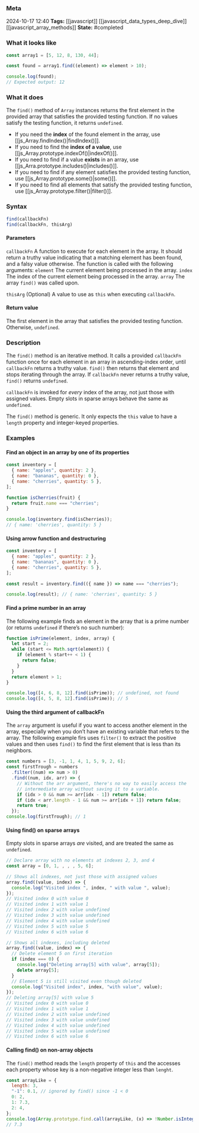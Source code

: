 ### Meta
2024-10-17 12:40
**Tags:** [[javascript]] [[javascript_data_types_deep_dive]] [[javascript_array_methods]]
**State:** #completed

### What it looks like
```JavaScript title:app.js
const array1 = [5, 12, 8, 130, 44];

const found = array1.find((element) => element > 10);

console.log(found);
// Expected output: 12
```

### What it does
The `find()` method of `Array` instances returns the first element in the provided array that satisfies the provided testing function. If no values satisfy the testing function, it returns `undefined`.
- If you need the **index** of the found element in the array, use [[js_Array.findIndex()|findIndex()]].
- If you need to find the **index of a value**, use [[js_Array.prototype.indexOf()|indexOf()]].
- If you need to find if a value **exists** in an array, use [[js_Arra.prototype.includes()|includes()]].
- If you need to find if any element satisfies the provided testing function, use [[js_Array.prototype.some()|some()]].
- If you need to find all elements that satisfy the provided testing function, use [[js_Array.prototype.filter()|filter()]].

### Syntax
```JavaScript title:app.js
find(callbackFn)
find(callbackFn, thisArg)
```

#### Parameters
`callbackFn`
A function to execute for each element in the array. It should return a truthy value indicating that a matching element has been found, and a falsy value otherwise. The function is called with the following arguments:
	`element`
	The current element being processed in the array.
	`index`
	The index of the current element being processed in the array.
	`array`
	The array `find()` was called upon.

`thisArg` (Optional)
A value to use as `this` when executing `callbackFn`.

#### Return value
The first element in the array that satisfies the provided testing function. Otherwise, `undefined`.

### Description
The `find()` method is an iterative method. It calls a provided `callbackFn` function once for each element in an array in ascending-index order, until `callbackFn` returns a truthy value. `find()` then returns that element and stops iterating through the array. If `callbackFn` never returns a truthy value, `find()` returns `undefined`.

`callbackFn` is invoked for *every* index of the array, not just those with assigned values. Empty slots in sparse arrays behave the same as `undefined`.

The `find()` method is generic. It only expects the `this` value to have a `length` property and integer-keyed properties.

### Examples
#### Find an object in an array by one of its properties
```JavaScript title:app.js
const inventory = [
  { name: "apples", quantity: 2 },
  { name: "bananas", quantity: 0 },
  { name: "cherries", quantity: 5 },
];

function isCherries(fruit) {
  return fruit.name === "cherries";
}

console.log(inventory.find(isCherries));
// { name: 'cherries', quantity: 5 }
```

#### Using arrow function and destructuring
```JavaScript title:app.js
const inventory = [
  { name: "apples", quantity: 2 },
  { name: "bananas", quantity: 0 },
  { name: "cherries", quantity: 5 },
];

const result = inventory.find(({ name }) => name === "cherries");

console.log(result); // { name: 'cherries', quantity: 5 }
```

#### Find a prime number in an array
The following example finds an element in the array that is a prime number (or returns `undefined` if there’s no such number):

```JavaScript title:app.js
function isPrime(element, index, array) {
  let start = 2;
  while (start <= Math.sqrt(element)) {
    if (element % start++ < 1) {
      return false;
    }
  }
  return element > 1;
}

console.log([4, 6, 8, 12].find(isPrime)); // undefined, not found
console.log([4, 5, 8, 12].find(isPrime)); // 5
```

#### Using the third argument of callbackFn
The `array` argument is useful if you want to access another element in the array, especially when you don’t have an existing variable that refers to the array. The following example firs uses `filter()` to extract the positive values and then uses `find()` to find the first element that is less than its neighbors.

```JavaScript title:app.js
const numbers = [3, -1, 1, 4, 1, 5, 9, 2, 6];
const firstTrough = numbers
  .filter((num) => num > 0)
  .find((num, idx, arr) => {
    // Without the arr argument, there's no way to easily access the
    // intermediate array without saving it to a variable.
    if (idx > 0 && num >= arr[idx - 1]) return false;
    if (idx < arr.length - 1 && num >= arr[idx + 1]) return false;
    return true;
  });
console.log(firstTrough); // 1
```

#### Using find() on sparse arrays
Empty slots in sparse arrays *are* visited, and are treated the same as `undefined`.

```JavaScript title:app.js
// Declare array with no elements at indexes 2, 3, and 4
const array = [0, 1, , , , 5, 6];

// Shows all indexes, not just those with assigned values
array.find((value, index) => {
  console.log("Visited index ", index, " with value ", value);
});
// Visited index 0 with value 0
// Visited index 1 with value 1
// Visited index 2 with value undefined
// Visited index 3 with value undefined
// Visited index 4 with value undefined
// Visited index 5 with value 5
// Visited index 6 with value 6

// Shows all indexes, including deleted
array.find((value, index) => {
  // Delete element 5 on first iteration
  if (index === 0) {
    console.log("Deleting array[5] with value", array[5]);
    delete array[5];
  }
  // Element 5 is still visited even though deleted
  console.log("Visited index", index, "with value", value);
});
// Deleting array[5] with value 5
// Visited index 0 with value 0
// Visited index 1 with value 1
// Visited index 2 with value undefined
// Visited index 3 with value undefined
// Visited index 4 with value undefined
// Visited index 5 with value undefined
// Visited index 6 with value 6
```

#### Calling find() on non-array objects
The `find()` method reads the `length` property of `this` and the accesses each property whose key is a non-negative integer less than `lenght`.

```JavaScript title:app.js
const arrayLike = {
  length: 3,
  "-1": 0.1, // ignored by find() since -1 < 0
  0: 2,
  1: 7.3,
  2: 4,
};
console.log(Array.prototype.find.call(arrayLike, (x) => !Number.isInteger(x)));
// 7.3
```